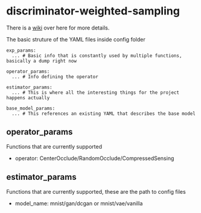 # discriminator-weighted-sampling

There is a [wiki](https://boiled-mat-c58.notion.site/Discriminator-Weighted-Sampling-Wiki-8cbfa778c79345f69352a0fb94bb6f4f) over here for more details. 

The basic struture of the YAML files inside config folder

```
exp_params:
  ... # Basic info that is constantly used by multiple functions, basically a dump right now

operator_params:
  ... # Info defining the operator

estimator_params:
  ... # This is where all the interesting things for the project happens actually

base_model_params:
  ... # This references an existing YAML that describes the base model
```

## operator_params 
Functions that are currently supported
- operator: CenterOcclude/RandomOcclude/CompressedSensing

## estimator_params 
Functions that are currently supported, these are the path to config files
- model_name: mnist/gan/dcgan or mnist/vae/vanilla
